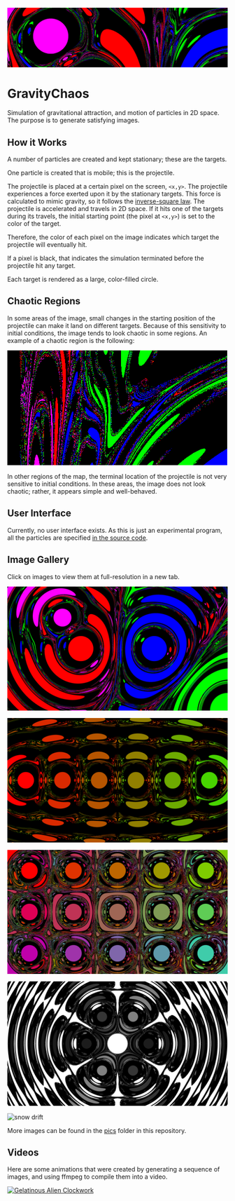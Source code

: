 ![gravity chaos banner](pics/banner.png?raw=true "Gravity Chaos")


# GravityChaos
Simulation of gravitational attraction, and motion of particles in 2D space.
The purpose is to generate satisfying images.


## How it Works

A number of particles are created and kept stationary; these are the targets.

One particle is created that is mobile; this is the projectile.

The projectile is placed at a certain pixel on the screen, `<x,y>`. The projectile experiences a force exerted upon it by the stationary targets. This force is calculated to mimic gravity, so it follows the [inverse-square law](https://en.wikipedia.org/wiki/Inverse-square_law). The projectile is accelerated and travels in 2D space. If it hits one of the targets during its travels, the initial starting point (the pixel at `<x,y>`) is set to the color of the target.

Therefore, the color of each pixel on the image indicates which target the projectile will eventually hit.

If a pixel is black, that indicates the simulation terminated before the projectile hit any target.

Each target is rendered as a large, color-filled circle.


## Chaotic Regions

In some areas of the image, small changes in the starting position of the projectile can make it land on different targets. Because of this sensitivity to initial conditions, the image tends to look chaotic in some regions. An example of a chaotic region is the following:

![chaotic region example](pics/chaotic%20region%20example.png?raw=true "A Chaotic Region")

In other regions of the map, the terminal location of the projectile is not very sensitive to initial conditions. In these areas, the image does not look chaotic; rather, it appears simple and well-behaved.


## User Interface
Currently, no user interface exists. As this is just an experimental program, all the particles are specified [in the source code](GravityChaos/GravityChaos/Form1.cs).


## Image Gallery
Click on images to view them at full-resolution in a new tab.

![Granular Lava Lamp](pics/granular%20lava%20lamp%202%20high%20res.png?raw=true "Granular Lava Lamp")

![Ornate Linear Array](pics/ornate%20linear%20array.png?raw=true "Ornate Linear Array")

![Matrix Gradient](pics/matrix%20gradient%20high%20res.png?raw=true "Matrix Gradient")

![Hexagonal Grayscale](pics/hexagonal%20grayscale.png?raw=true "Hexagonal Grayscale")

![snow drift](pics/snow%20drift%20high%20res.png?raw=true "Snow Drift")

More images can be found in the [pics](pics/) folder in this repository.


## Videos
Here are some animations that were created by generating a sequence of images, and using ffmpeg to compile them into a video.

[![Gelatinous Alien Clockwork](https://img.youtube.com/vi/q59parajCWQ/0.jpg)](https://www.youtube.com/watch?v=q59parajCWQ)
